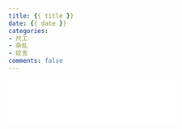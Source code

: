 ```yaml
---
title: {{ title }}
date: {{ date }}
categories: 
- 尺工
- 杂乱
- 叹言
comments: false
---
```

<p></p>
<!-- more -->
<iframe frameborder="no" border="0" marginwidth="0" marginheight="0" width=330 height=86 src="//music.163.com/outchain/player?type=2&id=31649312&auto=1&height=66"></iframe>